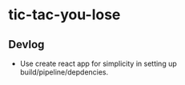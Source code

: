 # tic-tac-you-lose

## Devlog

- Use create react app for simplicity in setting up build/pipeline/depdencies.
